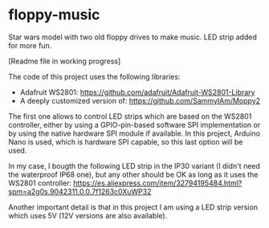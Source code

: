 # floppy-music
Star wars model with two old floppy drives to make music. LED strip added for more fun.

[Readme file in working progress]



The code of this project uses the following libraries:

- Adafruit WS2801: https://github.com/adafruit/Adafruit-WS2801-Library
- A deeply customized version of: https://github.com/SammyIAm/Moppy2 

The first one allows to control LED strips which are based on the WS2801 controller, either by using a GPIO-pin-based software SPI implementation or by using the native hardware SPI module if available. In this project, Arduino Nano is used, which is hardware SPI capable, so this last option will be used.

In my case, I bougth the following LED strip in the IP30 variant (I didn't need the waterproof IP68 one), but any other should be OK as long as it uses the WS2801 controller: https://es.aliexpress.com/item/32794195484.html?spm=a2g0s.9042311.0.0.7f1263c0XuWP32

Another important detail is that in this project I am using a LED strip version which uses 5V (12V versions are also available).
